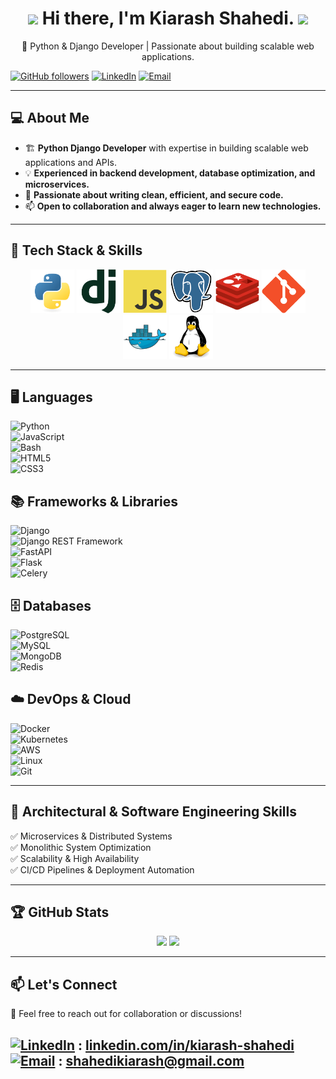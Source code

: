 <h1 align="center">
  <img src="https://media.giphy.com/media/hvRJCLFzcasrR4ia7z/giphy.gif" width="35">
  Hi there, I'm Kiarash Shahedi.
  <img src="https://media.giphy.com/media/hvRJCLFzcasrR4ia7z/giphy.gif" width="35">
</h1>
<p align="center">
  🚀 Python & Django Developer | Passionate about building scalable web applications.
</p>

[![GitHub followers](https://img.shields.io/github/followers/yourusername?style=social)](https://github.com/kiarashshahedi)
[![LinkedIn](https://img.shields.io/badge/LinkedIn-Connect-blue?logo=linkedin)](https://www.linkedin.com/in/kiarash-shahedi)
[![Email](https://img.shields.io/badge/Email-Contact-red?logo=gmail)](mailto:shahedikiarash@gmail.com)

---

## 💻 About Me  
- 🏗️ **Python Django Developer** with expertise in building scalable web applications and APIs.  
- 💡 **Experienced in backend development, database optimization, and microservices.**  
- 🎯 **Passionate about writing clean, efficient, and secure code.**  
- 📫 **Open to collaboration and always eager to learn new technologies.**  

---

## 🚀 Tech Stack & Skills  

<p align="center">
  <img src="https://raw.githubusercontent.com/devicons/devicon/master/icons/python/python-original.svg" alt="Python" width="70" height="70" style="animation: bounce 2s infinite;">
  <img src="https://raw.githubusercontent.com/devicons/devicon/master/icons/django/django-plain.svg" alt="Django" width="70" height="70">
  <img src="https://raw.githubusercontent.com/devicons/devicon/master/icons/javascript/javascript-original.svg" alt="JavaScript" width="70" height="70">
  <img src="https://raw.githubusercontent.com/devicons/devicon/master/icons/postgresql/postgresql-original.svg" alt="PostgreSQL" width="70" height="70">
  <img src="https://raw.githubusercontent.com/devicons/devicon/master/icons/redis/redis-original.svg" alt="Redis" width="70" height="70">
  <img src="https://raw.githubusercontent.com/devicons/devicon/master/icons/git/git-original.svg" alt="Git" width="70" height="70">
  <img src="https://raw.githubusercontent.com/devicons/devicon/master/icons/docker/docker-original.svg" alt="Docker" width="70" height="70">
  <img src="https://raw.githubusercontent.com/devicons/devicon/master/icons/linux/linux-original.svg" alt="Linux" width="70" height="70">
</p>

---

## 🖥️ **Languages**  
![Python](https://img.shields.io/badge/Python-3776AB?style=for-the-badge&logo=python&logoColor=white)  
![JavaScript](https://img.shields.io/badge/JavaScript-F7DF1E?style=for-the-badge&logo=javascript&logoColor=black)  
![Bash](https://img.shields.io/badge/Shell_Scripting-4EAA25?style=for-the-badge&logo=gnu-bash&logoColor=white)  
![HTML5](https://img.shields.io/badge/HTML5-E34F26?style=for-the-badge&logo=html5&logoColor=white)  
![CSS3](https://img.shields.io/badge/CSS3-1572B6?style=for-the-badge&logo=css3&logoColor=white)  

## 📚 **Frameworks & Libraries**  
![Django](https://img.shields.io/badge/Django-092E20?style=for-the-badge&logo=django&logoColor=white)  
![Django REST Framework](https://img.shields.io/badge/DRF-FF1709?style=for-the-badge&logo=django&logoColor=white)  
![FastAPI](https://img.shields.io/badge/FastAPI-009688?style=for-the-badge&logo=fastapi&logoColor=white)  
![Flask](https://img.shields.io/badge/Flask-000000?style=for-the-badge&logo=flask&logoColor=white)  
![Celery](https://img.shields.io/badge/Celery-37814A?style=for-the-badge&logo=celery&logoColor=white)  

## 🗄️ **Databases**  
![PostgreSQL](https://img.shields.io/badge/PostgreSQL-336791?style=for-the-badge&logo=postgresql&logoColor=white)  
![MySQL](https://img.shields.io/badge/MySQL-4479A1?style=for-the-badge&logo=mysql&logoColor=white)  
![MongoDB](https://img.shields.io/badge/MongoDB-4EA94B?style=for-the-badge&logo=mongodb&logoColor=white)  
![Redis](https://img.shields.io/badge/Redis-DC382D?style=for-the-badge&logo=redis&logoColor=white)  

## ☁️ **DevOps & Cloud**  
![Docker](https://img.shields.io/badge/Docker-2496ED?style=for-the-badge&logo=docker&logoColor=white)  
![Kubernetes](https://img.shields.io/badge/Kubernetes-326CE5?style=for-the-badge&logo=kubernetes&logoColor=white)  
![AWS](https://img.shields.io/badge/AWS-FF9900?style=for-the-badge&logo=amazon-aws&logoColor=white)  
![Linux](https://img.shields.io/badge/Linux-FCC624?style=for-the-badge&logo=linux&logoColor=black)  
![Git](https://img.shields.io/badge/Git-F05032?style=for-the-badge&logo=git&logoColor=white)  

---

## 🎯 Architectural & Software Engineering Skills  
✅ Microservices & Distributed Systems  
✅ Monolithic System Optimization  
✅ Scalability & High Availability  
✅ CI/CD Pipelines & Deployment Automation  

---

## 🏆 GitHub Stats  
<p align="center">
  <img src="https://github-readme-stats.vercel.app/api?username=yourusername&show_icons=true&theme=radical" height="165">
  <img src="https://github-readme-streak-stats.herokuapp.com/?user=yourusername&theme=radical" height="165">
</p>

---

## 📫 Let's Connect  
💬 Feel free to reach out for collaboration or discussions!  

 **[![LinkedIn](https://img.shields.io/badge/LinkedIn-Connect-blue?logo=linkedin)](https://www.linkedin.com/in/kiarash-shahedi)
:** [linkedin.com/in/kiarash-shahedi](https://www.linkedin.com/in/kiarash-shahedi/)  
 **[![Email](https://img.shields.io/badge/Email-Contact-red?logo=gmail)](mailto:shahedikiarash@gmail.com)
:** [shahedikiarash@gmail.com](mailto:shahedikiarash@gmail.com)  
---
